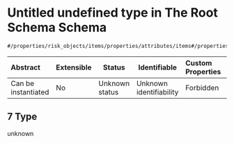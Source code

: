 # Untitled undefined type in The Root Schema Schema

```txt
#/properties/risk_objects/items/properties/attributes/items#/properties/risk_objects/items/properties/attributes/items/examples/7
```




| Abstract            | Extensible | Status         | Identifiable            | Custom Properties | Additional Properties | Access Restrictions | Defined In                                                                  |
| :------------------ | ---------- | -------------- | ----------------------- | :---------------- | --------------------- | ------------------- | --------------------------------------------------------------------------- |
| Can be instantiated | No         | Unknown status | Unknown identifiability | Forbidden         | Allowed               | none                | [quotes.schema.json\*](../../out/quotes.schema.json "open original schema") |

## 7 Type

unknown
